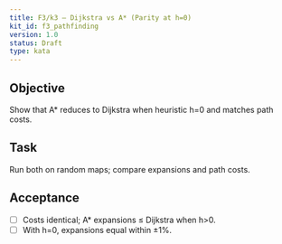 ```yaml
---
title: F3/k3 — Dijkstra vs A* (Parity at h=0)
kit_id: f3_pathfinding
version: 1.0
status: Draft
type: kata
---
```

## Objective
Show that A* reduces to Dijkstra when heuristic h=0 and matches path costs.
## Task
Run both on random maps; compare expansions and path costs.
## Acceptance
- [ ] Costs identical; A* expansions ≤ Dijkstra when h>0.
- [ ] With h=0, expansions equal within ±1%.